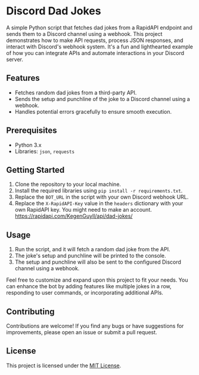 # Discord Dad Jokes

A simple Python script that fetches dad jokes from a RapidAPI endpoint and sends them to a Discord channel using a webhook. This project demonstrates how to make API requests, process JSON responses, and interact with Discord's webhook system. It's a fun and lighthearted example of how you can integrate APIs and automate interactions in your Discord server.

## Features

- Fetches random dad jokes from a third-party API.
- Sends the setup and punchline of the joke to a Discord channel using a webhook.
- Handles potential errors gracefully to ensure smooth execution.

## Prerequisites

- Python 3.x
- Libraries: `json`, `requests`

## Getting Started

1. Clone the repository to your local machine.
2. Install the required libraries using `pip install -r requirements.txt`.
3. Replace the `BOT_URL` in the script with your own Discord webhook URL.
4. Replace the `X-RapidAPI-Key` value in the `headers` dictionary with your own RapidAPI key. You might need to make an account.
https://rapidapi.com/KegenGuyll/api/dad-jokes/

## Usage

1. Run the script, and it will fetch a random dad joke from the API.
2. The joke's setup and punchline will be printed to the console.
3. The setup and punchline will also be sent to the configured Discord channel using a webhook.

Feel free to customize and expand upon this project to fit your needs. You can enhance the bot by adding features like multiple jokes in a row, responding to user commands, or incorporating additional APIs.

## Contributing

Contributions are welcome! If you find any bugs or have suggestions for improvements, please open an issue or submit a pull request.

## License

This project is licensed under the [MIT License](LICENSE).
